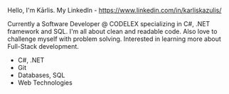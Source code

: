 Hello, I'm Kārlis.
My LinkedIn - https://www.linkedin.com/in/karliskazulis/

Currently a Software Developer @ CODELEX specializing in C#, .NET framework and SQL. 
I'm all about clean and readable code. Also love to challenge myself with problem solving.
Interested in learning more about Full-Stack development.

- C#, .NET
- Git
- Databases, SQL
- Web Technologies
